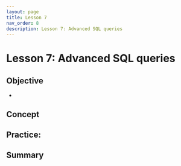 ```yaml
---
layout: page
title: Lesson 7
nav_order: 8
description: Lesson 7: Advanced SQL queries
---
```

# Lesson 7: Advanced SQL queries

## Objective

- 

## Concept

## Practice: 

## Summary

